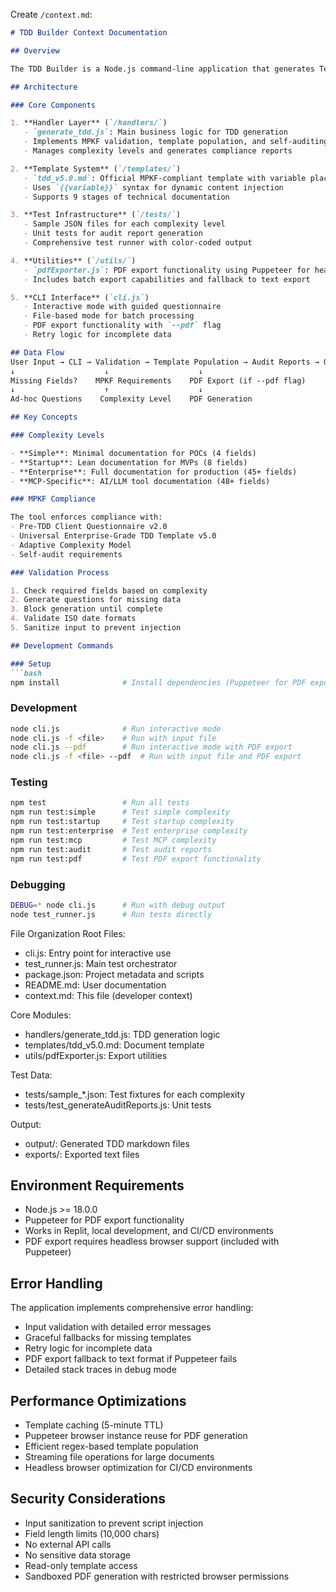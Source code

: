 Create `/context.md`:
```markdown
# TDD Builder Context Documentation

## Overview

The TDD Builder is a Node.js command-line application that generates Technical Design Documents (TDDs) following the Master Project Knowledge File (MPKF) framework. It's designed to standardize and automate the creation of enterprise-grade technical documentation.

## Architecture

### Core Components

1. **Handler Layer** (`/handlers/`)
   - `generate_tdd.js`: Main business logic for TDD generation
   - Implements MPKF validation, template population, and self-auditing
   - Manages complexity levels and generates compliance reports

2. **Template System** (`/templates/`)
   - `tdd_v5.0.md`: Official MPKF-compliant template with variable placeholders
   - Uses `{{variable}}` syntax for dynamic content injection
   - Supports 9 stages of technical documentation

3. **Test Infrastructure** (`/tests/`)
   - Sample JSON files for each complexity level
   - Unit tests for audit report generation
   - Comprehensive test runner with color-coded output

4. **Utilities** (`/utils/`)
   - `pdfExporter.js`: PDF export functionality using Puppeteer for headless PDF generation
   - Includes batch export capabilities and fallback to text export

5. **CLI Interface** (`cli.js`)
   - Interactive mode with guided questionnaire
   - File-based mode for batch processing
   - PDF export functionality with `--pdf` flag
   - Retry logic for incomplete data

## Data Flow
User Input → CLI → Validation → Template Population → Audit Reports → Output
↓                    ↓                    ↓
Missing Fields?    MPKF Requirements    PDF Export (if --pdf flag)
↓                    ↑                    ↓
Ad-hoc Questions    Complexity Level    PDF Generation

## Key Concepts

### Complexity Levels

- **Simple**: Minimal documentation for POCs (4 fields)
- **Startup**: Lean documentation for MVPs (8 fields)
- **Enterprise**: Full documentation for production (45+ fields)
- **MCP-Specific**: AI/LLM tool documentation (48+ fields)

### MPKF Compliance

The tool enforces compliance with:
- Pre-TDD Client Questionnaire v2.0
- Universal Enterprise-Grade TDD Template v5.0
- Adaptive Complexity Model
- Self-audit requirements

### Validation Process

1. Check required fields based on complexity
2. Generate questions for missing data
3. Block generation until complete
4. Validate ISO date formats
5. Sanitize input to prevent injection

## Development Commands

### Setup
```bash
npm install              # Install dependencies (Puppeteer for PDF export)
```

### Development
```bash
node cli.js              # Run interactive mode
node cli.js -f <file>    # Run with input file
node cli.js --pdf        # Run interactive mode with PDF export
node cli.js -f <file> --pdf  # Run with input file and PDF export
```

### Testing
```bash
npm test                 # Run all tests
npm run test:simple      # Test simple complexity
npm run test:startup     # Test startup complexity
npm run test:enterprise  # Test enterprise complexity
npm run test:mcp         # Test MCP complexity
npm run test:audit       # Test audit reports
npm run test:pdf         # Test PDF export functionality
```

### Debugging
```bash
DEBUG=* node cli.js      # Run with debug output
node test_runner.js      # Run tests directly
```
File Organization
Root Files:
- cli.js: Entry point for interactive use
- test_runner.js: Main test orchestrator
- package.json: Project metadata and scripts
- README.md: User documentation
- context.md: This file (developer context)

Core Modules:
- handlers/generate_tdd.js: TDD generation logic
- templates/tdd_v5.0.md: Document template
- utils/pdfExporter.js: Export utilities

Test Data:
- tests/sample_*.json: Test fixtures for each complexity
- tests/test_generateAuditReports.js: Unit tests

Output:
- output/: Generated TDD markdown files
- exports/: Exported text files
## Environment Requirements

- Node.js >= 18.0.0
- Puppeteer for PDF export functionality
- Works in Replit, local development, and CI/CD environments
- PDF export requires headless browser support (included with Puppeteer)

## Error Handling
The application implements comprehensive error handling:

- Input validation with detailed error messages
- Graceful fallbacks for missing templates
- Retry logic for incomplete data
- PDF export fallback to text format if Puppeteer fails
- Detailed stack traces in debug mode

## Performance Optimizations

- Template caching (5-minute TTL)
- Puppeteer browser instance reuse for PDF generation
- Efficient regex-based template population
- Streaming file operations for large documents
- Headless browser optimization for CI/CD environments

## Security Considerations

- Input sanitization to prevent script injection
- Field length limits (10,000 chars)
- No external API calls
- No sensitive data storage
- Read-only template access
- Sandboxed PDF generation with restricted browser permissions